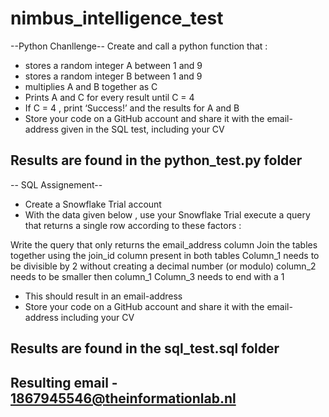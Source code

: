 # nimbus_intelligence_test

--Python Chanllenge--
Create and call a python function that : 
- stores a random integer A between 1 and 9
- stores a random integer B between 1 and 9
- multiplies A and B together as C
- Prints A and C for every result until C = 4
- If C = 4 , print ‘Success!’ and the results for A and B
- Store your code on a GitHub account and share it with the email-address given in the SQL test, including your CV
## Results are found in the python_test.py folder

-- SQL Assignement--
- Create a Snowflake Trial account
- With the data given below , use your Snowflake Trial execute a query that returns a single row according to these factors :

Write the query that only returns the email_address column
Join the tables together using the join_id column present in both tables
Column_1 needs to be divisible by 2 without creating a decimal number (or modulo)
column_2 needs to be smaller then column_1
Column_3 needs to end with a 1

- This should result in an email-address
- Store your code on a GitHub account and share it with the email-address including your CV
## Results are found in the sql_test.sql folder

## Resulting email - 1867945546@theinformationlab.nl
